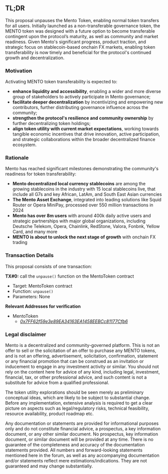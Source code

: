 ## TL;DR

This proposal unpauses the Mento Token, enabling normal token transfers for all users. Initially launched as a non-transferable governance token, the MENTO token was designed with a future option to become transferable contingent upon the protocol’s maturity, as well as community and market readiness. Given Mento's significant progress, product traction, and strategic focus on stablecoin-based onchain FX markets, enabling token transferability is now timely and beneficial for the protocol's continued growth and decentralization.

### Motivation

Activating MENTO token transferability is expected to:

- **enhance liquidity and accessibility**, enabling a wider and more diverse group of stakeholders to actively participate in Mento governance;
- **facilitate deeper decentralization** by incentivizing and empowering new contributors, further distributing governance influence across the community;
- **strengthen the protocol's resilience and community ownership** by further decentralizing token holdings;
- **align token utility with current market expectations**, working towards tangible economic incentives that drive innovation, active participation, and strategic collaborations within the broader decentralized finance ecosystem.

### Rationale

Mento has reached significant milestones demonstrating the community's readiness for token transferability:

- **Mento decentralized local currency stablecoins** are among the growing stablecoins in the industry with 15 local stablecoins live, that include all G7s and key African, LatAm, and South East Asian currencies
- **The Mento Asset Exchange**, integrated into leading solutions like Squid Router or Opera MiniPay, processed over 550 million transactions in 2024
- **Mento has over 8m users** with around 400k daily active users and strategic partnerships with major global organizations, including Deutsche Telekom, Opera, Chainlink, RedStone, Valora, Fonbnk, Yellow Card, and many more
- **MENTO is about to unlock the next stage of growth** with onchain FX trading

### Transaction Details

This proposal consists of one transaction:

**TX#0:** call the `unpause()` function on the MentoToken contract

- Target: MentoToken contract
- Function: `unpause()`
- Parameters: None

**Relevant Addresses for verification**

- MentoToken
  - [_0x7FF62f59e3e89EA34163EA1458EEBCc81177Cfb6_](https://celoscan.io/address/0x7FF62f59e3e89EA34163EA1458EEBCc81177Cfb6)

### Legal disclaimer

Mento is a decentralized and community-governed platform. This is not an offer to sell or the solicitation of an offer to purchase any MENTO tokens, and is not an offering, advertisement, solicitation, confirmation, statement or any financial promotion that can be construed as an invitation or inducement to engage in any investment activity or similar. You should not rely on the content here for advice of any kind, including legal, investment, financial, tax, or other professional advice, and such content is not a substitute for advice from a qualified professional.

The token utility explorations should be seen merely as preliminary conceptual ideas, which are likely to be subject to substantial change. Before any implementation, extensive analysis is required to get a clear picture on aspects such as legal/regulatory risks, technical feasibility, resource availability, product roadmap etc.

Any documentation or statements are provided for informational purposes only and do not constitute financial advice, a prospectus, a key information document, or any other similar document. No prospectus, key information document, or similar document will be provided at any time. There is no guarantee of the completeness and accuracy of the documentation statements provided. All numbers and forward-looking statements mentioned here in the forum, as well as any accompanying documentation and/or statements reflect mere estimations/indications. They are not guaranteed and may change substantially.
